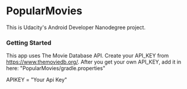 # PopularMovies
This is Udacity's Android Developer Nanodegree project.

### Getting Started
This app uses The Movie Database API. Create your API_KEY from https://www.themoviedb.org/.
After you get your own API_KEY, add it in here: "PopularMovies/gradle.properties"

APIKEY = "Your Api Key"

